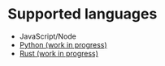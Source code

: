 # Supported languages

* JavaScript/Node
* [Python (work in progress)](https://github.com/tessel/tessel-python)
* [Rust (work in progress)](https://github.com/tessel/rust-tessel)
